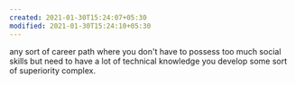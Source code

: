 ```yaml
---
created: 2021-01-30T15:24:07+05:30
modified: 2021-01-30T15:24:10+05:30
---
```


any sort of career path where you don't have to possess too much social skills but need to have a lot of technical knowledge you develop some sort of superiority complex.